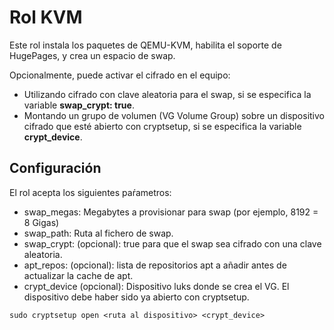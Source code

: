 Rol KVM
=======

Este rol instala los paquetes de QEMU-KVM, habilita el soporte de HugePages, y crea un espacio de swap.

Opcionalmente, puede activar el cifrado en el equipo:

  - Utilizando cifrado con clave aleatoria para el swap, si se especifica la variable **swap_crypt: true**.
  - Montando un grupo de volumen (VG Volume Group) sobre un dispositivo cifrado que esté abierto con cryptsetup, si se especifica la variable **crypt_device**.

Configuración
-------------

El rol acepta los siguientes paŕametros:

  - swap_megas: Megabytes a provisionar para swap (por ejemplo, 8192 = 8 Gigas)
  - swap_path: Ruta al fichero de swap.
  - swap_crypt: (opcional): true para que el swap sea cifrado con una clave aleatoria.
  - apt_repos: (opcional): lista de repositorios apt a añadir antes de actualizar la cache de apt.
  - crypt_device (opcional): Dispositivo luks donde se crea el VG. El dispositivo debe haber sido ya abierto con cryptsetup.

```
sudo cryptsetup open <ruta al dispositivo> <crypt_device>
```

